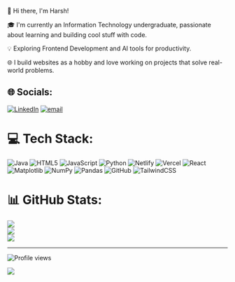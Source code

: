 👋 Hi there, I'm Harsh!

🎓 I'm currently an Information Technology undergraduate, passionate about learning and building cool stuff with code.

💡 Exploring Frontend Development and AI tools for productivity. 

🌐 I build websites as a hobby and love working on projects that solve real-world problems.  


## 🌐 Socials:
[![LinkedIn](https://img.shields.io/badge/LinkedIn-%230077B5.svg?logo=linkedin&logoColor=white)](https://linkedin.com/in/www.linkedin.com/in/khharsh) [![email](https://img.shields.io/badge/Email-D14836?logo=gmail&logoColor=white)](mailto:harsh06pb@gmail.com) 

# 💻 Tech Stack:
![Java](https://img.shields.io/badge/java-%23ED8B00.svg?style=for-the-badge&logo=openjdk&logoColor=white) ![HTML5](https://img.shields.io/badge/html5-%23E34F26.svg?style=for-the-badge&logo=html5&logoColor=white) ![JavaScript](https://img.shields.io/badge/javascript-%23323330.svg?style=for-the-badge&logo=javascript&logoColor=%23F7DF1E) ![Python](https://img.shields.io/badge/python-3670A0?style=for-the-badge&logo=python&logoColor=ffdd54) ![Netlify](https://img.shields.io/badge/netlify-%23000000.svg?style=for-the-badge&logo=netlify&logoColor=#00C7B7) ![Vercel](https://img.shields.io/badge/vercel-%23000000.svg?style=for-the-badge&logo=vercel&logoColor=white) ![React](https://img.shields.io/badge/react-%2320232a.svg?style=for-the-badge&logo=react&logoColor=%2361DAFB) ![Matplotlib](https://img.shields.io/badge/Matplotlib-%23ffffff.svg?style=for-the-badge&logo=Matplotlib&logoColor=black) ![NumPy](https://img.shields.io/badge/numpy-%23013243.svg?style=for-the-badge&logo=numpy&logoColor=white) ![Pandas](https://img.shields.io/badge/pandas-%23150458.svg?style=for-the-badge&logo=pandas&logoColor=white) ![GitHub](https://img.shields.io/badge/github-%23121011.svg?style=for-the-badge&logo=github&logoColor=white) ![TailwindCSS](https://img.shields.io/badge/tailwindcss-%2338B2AC.svg?style=for-the-badge&logo=tailwind-css&logoColor=white)
# 📊 GitHub Stats:
![](https://github-readme-stats.vercel.app/api?username=Harsh-KH-6&theme=merko&hide_border=false&include_all_commits=false&count_private=false)<br/>
![](https://nirzak-streak-stats.vercel.app/?user=Harsh-KH-6&theme=merko&hide_border=false)<br/>
![](https://github-readme-stats.vercel.app/api/top-langs/?username=Harsh-KH-6&theme=merko&hide_border=false&include_all_commits=false&count_private=false&layout=compact)

---
![Profile views](https://visitor-badge.laobi.icu/badge?page_id=Harsh-KH-6.Harsh-KH-6)

[![](https://visitcount.itsvg.in/api?id=Harsh-KH-6&icon=0&color=0)](https://visitcount.itsvg.in)



<!-- Proudly created with GPRM ( https://gprm.itsvg.in ) -->
